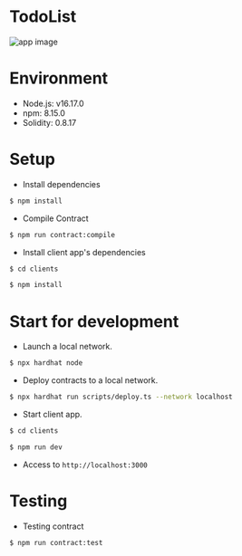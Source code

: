 # TodoList
![app image]('app_sample.png')

# Environment
- Node.js: v16.17.0
- npm: 8.15.0
- Solidity: 0.8.17

# Setup

- Install dependencies

```sh
$ npm install
```

- Compile Contract

```sh
$ npm run contract:compile
```

- Install client app's dependencies

```sh
$ cd clients

$ npm install
```

# Start for development
- Launch a local network.

```sh
$ npx hardhat node
```

- Deploy contracts to a local network.

```sh
$ npx hardhat run scripts/deploy.ts --network localhost
```

- Start client app.

```sh
$ cd clients

$ npm run dev
```

- Access to `http://localhost:3000`

# Testing
- Testing contract

```sh
$ npm run contract:test
```

